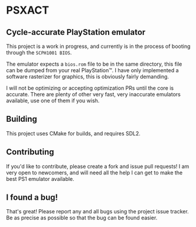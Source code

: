 # PSXACT
## Cycle-accurate PlayStation emulator

This project is a work in progress, and currently is in the process of booting
through the `SCPH1001 BIOS`.

The emulator expects a `bios.rom` file to be in the same directory, this file
can be dumped from your real PlayStation&trade;. I have only implemented a
software rasterizer for graphics, this is obviously fairly demanding.

I will not be optimizing or accepting optimization PRs until the core is
accurate. There are plenty of other very fast, very inaccurate emulators
available, use one of them if you wish.

## Building

This project uses CMake for builds, and requires SDL2.

## Contributing

If you'd like to contribute, please create a fork and issue pull requests! I am
very open to newcomers, and will need all the help I can get to make the best
PS1 emulator available.

## I found a bug!

That's great! Please report any and all bugs using the project issue
tracker. Be as precise as possible so that the bug can be found easier.
